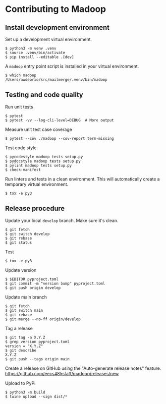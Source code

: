 Contributing to Madoop
======================

## Install development environment
Set up a development virtual environment.
```console
$ python3 -m venv .venv
$ source .venv/bin/activate
$ pip install --editable .[dev]
```

A `madoop` entry point script is installed in your virtual environment.
```console
$ which madoop
/Users/awdeorio/src/mailmerge/.venv/bin/madoop
```

## Testing and code quality
Run unit tests
```console
$ pytest
$ pytest -vv --log-cli-level=DEBUG  # More output
```

Measure unit test case coverage
```console
$ pytest --cov ./madoop --cov-report term-missing
```

Test code style
```console
$ pycodestyle madoop tests setup.py
$ pydocstyle madoop tests setup.py
$ pylint madoop tests setup.py
$ check-manifest
```

Run linters and tests in a clean environment.  This will automatically create a temporary virtual environment.
```console
$ tox -e py3
```

## Release procedure
Update your local `develop` branch.  Make sure it's clean.
```console
$ git fetch
$ git switch develop
$ git rebase
$ git status
```

Test
```console
$ tox -e py3
```

Update version
```console
$ $EDITOR pyproject.toml
$ git commit -m "version bump" pyproject.toml
$ git push origin develop
```

Update main branch
```console
$ git fetch
$ git switch main
$ git rebase
$ git merge --no-ff origin/develop
```

Tag a release
```console
$ git tag -a X.Y.Z
$ grep version pyproject.toml
version = "X.Y.Z"
$ git describe
X.Y.Z
$ git push --tags origin main
```

Create a release on GitHub using the "Auto-generate release notes" feature. https://github.com/eecs485staff/madoop/releases/new

Upload to PyPI
```console
$ python3 -m build
$ twine upload --sign dist/*
```
